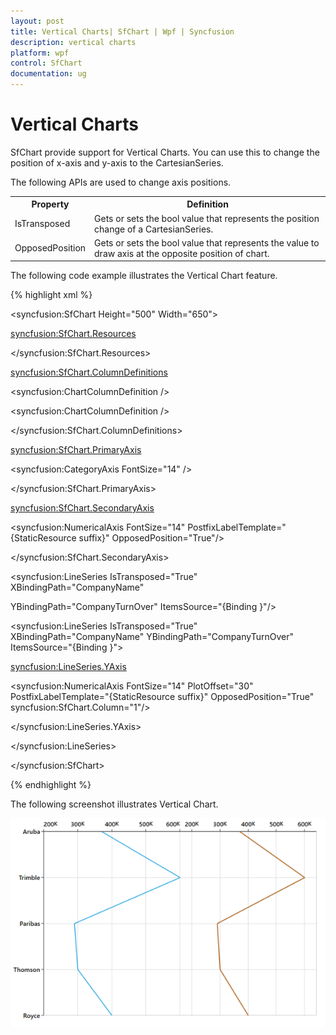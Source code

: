 ```yaml
---
layout: post
title: Vertical Charts| SfChart | Wpf | Syncfusion
description: vertical charts
platform: wpf
control: SfChart
documentation: ug
---
```


# Vertical Charts

SfChart provide support for Vertical Charts. You can use this to change the position of x-axis and y-axis to the CartesianSeries.

The following APIs are used to change axis positions.


<table>
<tr>
<th>
Property</th><th>
Definition</th></tr>
<tr>
<td>
IsTransposed</td><td>
Gets or sets the bool value that represents the position change of a CartesianSeries.</td></tr>
<tr>
<td>
OpposedPosition</td><td>
Gets or sets the bool value that represents the value to draw axis at the opposite position of chart.</td></tr>
</table>


The following code example illustrates the Vertical Chart feature.



{% highlight xml %}

<syncfusion:SfChart   Height="500" Width="650">

<syncfusion:SfChart.Resources>

<DataTemplate x:Key="suffix">

<TextBlock Text="K"  FontSize="14"/>

</DataTemplate>

</syncfusion:SfChart.Resources>

<syncfusion:SfChart.ColumnDefinitions>

<syncfusion:ChartColumnDefinition />

<syncfusion:ChartColumnDefinition />

</syncfusion:SfChart.ColumnDefinitions>

<syncfusion:SfChart.PrimaryAxis>

<syncfusion:CategoryAxis FontSize="14" />

</syncfusion:SfChart.PrimaryAxis>

<syncfusion:SfChart.SecondaryAxis>

<syncfusion:NumericalAxis FontSize="14" PostfixLabelTemplate="{StaticResource suffix}" OpposedPosition="True"/>

</syncfusion:SfChart.SecondaryAxis>



<syncfusion:LineSeries IsTransposed="True" XBindingPath="CompanyName" 

YBindingPath="CompanyTurnOver" ItemsSource="{Binding }"/>



<syncfusion:LineSeries IsTransposed="True" XBindingPath="CompanyName" YBindingPath="CompanyTurnOver" ItemsSource="{Binding }">

<syncfusion:LineSeries.YAxis>

<syncfusion:NumericalAxis FontSize="14" PlotOffset="30" PostfixLabelTemplate="{StaticResource suffix}" OpposedPosition="True" syncfusion:SfChart.Column="1"/>

</syncfusion:LineSeries.YAxis>

</syncfusion:LineSeries>



</syncfusion:SfChart>

{% endhighlight %}

The following screenshot illustrates Vertical Chart.

![C:/Users/rachel/Desktop/wpf/sshot-82.png](Vertical-Charts_images/Vertical-Charts_img1.png)



